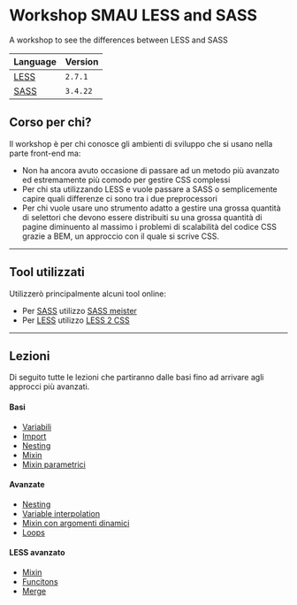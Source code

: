 # Workshop SMAU LESS and SASS
A workshop to see the differences between LESS and SASS

| Language | Version |
|------|--------|
| [LESS](less-web) | `2.7.1` |
| [SASS](sass-lang) | `3.4.22` |

## Corso per chi?

Il workshop è per chi conosce gli ambienti di sviluppo che si usano nella parte front-end ma:
- Non ha ancora avuto occasione di passare ad un metodo più avanzato ed estremamente più comodo per gestire CSS complessi
- Per chi sta utilizzando LESS e vuole passare a SASS o semplicemente capire quali differenze ci sono tra i due preprocessori
- Per chi vuole usare uno strumento adatto a gestire una grossa quantità di selettori che devono essere distribuiti su una grossa quantità di pagine diminuento al massimo i problemi di scalabilità del codice CSS grazie a BEM, un approccio con il quale si scrive CSS.

---

## Tool utilizzati

Utilizzerò principalmente alcuni tool online:
- Per [SASS](sass-lang) utilizzo [SASS meister](sass-test)
- Per [LESS](less-web) utilizzo [LESS 2 CSS](less-test)

---

## Lezioni
Di seguito tutte le lezioni che partiranno dalle basi fino ad arrivare agli approcci più avanzati.

#### Basi
- [Variabili](01-basi-01-variabili.md)
- [Import](01-basi-02-import.md)
- [Nesting](01-basi-03-nesting.md)
- [Mixin](01-basi-04-mixin.md)
- [Mixin parametrici](01-basi-05-mixin-arguments.md)

#### Avanzate
- [Nesting](02-avanzate-01-nesting.md)
- [Variable interpolation](02-avanzate-02-variable-interpolation.md)
- [Mixin con argomenti dinamici](02-avanzate-03-mixin-dynamic-arguments.md)
- [Loops](02-avanzate-04-loops.md)

#### LESS avanzato

- [Mixin](03-less-avanzato-01-mixin.md)
- [Funcitons](03-less-avanzato-02-functions.md)
- [Merge](03-less-avanzato-03-merge.md)

[sass-web]: http://sass-lang.com/
[less-web]: http://lesscss.org/features/
[sass-test]: http://www.sassmeister.com/
[less-test]: http://less2css.org/
